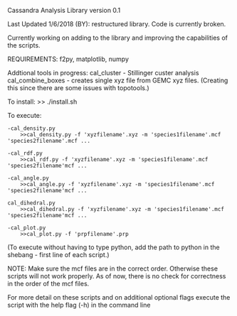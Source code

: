 <!---
   ____    _    ____ ____    _    _   _ ____  ____      _    
  / ___|  / \  / ___/ ___|  / \  | \ | |  _ \|  _ \    / \   
 | |     / _ \ \___ \___ \ / _ \ |  \| | | | | |_) |  / _ \  
 | |___ / ___ \ ___) |__) / ___ \| |\  | |_| |  _ <  / ___ \ 
  \____/_/   \_\____/____/_/   \_\_| \_|____/|_| \_\/_/   \_\
    / \   _ __   __ _| |_   _ ___(_)___                      
   / _ \ | '_ \ / _` | | | | / __| / __|                     
  / ___ \| | | | (_| | | |_| \__ \ \__ \                     
 /_/   \_\_| |_|\__,_|_|\__, |___/_|___/                     
 | |   (_) |__  _ __ __ |___/_ _   _                         
 | |   | | '_ \| '__/ _` | '__| | | |                        
 | |___| | |_) | | | (_| | |  | |_| |                        
 |_____|_|_.__/|_|  \__,_|_|   \__, |                        
                               |___/             
-->
Cassandra Analysis Library
version 0.1

Last Updated 1/6/2018 (BY): restructured library. Code is currently broken.


Currently working on adding to the library and improving the capabilities of the scripts.

REQUIREMENTS: f2py, matplotlib, numpy

Addtional tools in progress:
	cal_cluster - Stillinger custer analysis
	cal_combine_boxes - creates single xyz file from GEMC xyz files. 
		(Creating this since there are some issues with topotools.)

To install:
	>> ./install.sh



To execute:

	-cal_density.py
		>>cal_density.py -f 'xyzfilename'.xyz -m 'species1filename'.mcf 'species2filename'.mcf ... 

	-cal_rdf.py
		>>cal_rdf.py -f 'xyzfilename'.xyz -m 'species1filename'.mcf 'species2filename'mcf ...

	-cal_angle.py
		>>cal_angle.py -f 'xyzfilename'.xyz -m 'species1filename'.mcf 'species2filename'mcf ...
	
	cal_dihedral.py
		>>cal_dihedral.py -f 'xyzfilename'.xyz -m 'species1filename'.mcf 'species2filename'mcf ...

	-cal_plot.py
		>>cal_plot.py -f 'prpfilename'.prp


(To execute without having to type python, add the path to python in the shebang - first line
of each script.)


NOTE: Make sure the mcf files are in the correct order. Otherwise these scripts will not
work properly. As of now, there is no check for correctness in the order of the mcf files.

For more detail on these scripts and on additional optional flags execute the script with the
help flag (-h) in the command line
